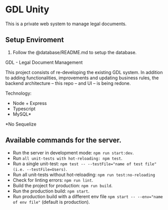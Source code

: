 GDL Unity
======================

This is a private web system to manage legal documents.


Setup Enviroment
----------------------

1. Follow the @database/README.md to setup the database.

GDL - Legal Document Management

This project consists of re-developing the existing GDL system. In addition to adding functionalities, improvements and updating business rules, the backend architecture – this repo – and UI – is being redone.

Technology:
- Node + Express
- Typescript
- MySQL*

*No Sequelize

Available commands for the server.
-----------------------

- Run the server in development mode: `npm run start:dev`.
- Run `all unit-tests with hot-reloading: npm test`.
- Run a single unit-test: `npm test -- --testFile="name of test file" (i.e. --testFile=Users)`.
- Run all unit-tests without hot-reloading: `npm run test:no-reloading`
- Check for linting errors: `npm run lint`.
- Build the project for production: `npm run build`.
- Run the production build: `npm start`.
- Run production build with a different env file `npm start -- --env="name of env file"` (default is production).

